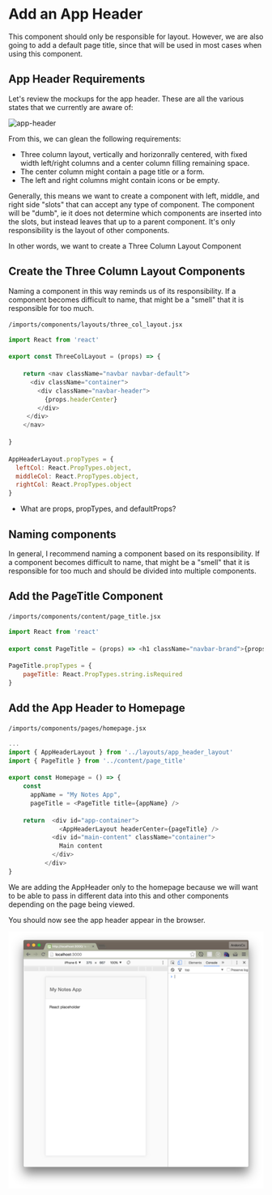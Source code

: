 # Add an App Header

This component should only be responsible for layout.  However, we are also going to add a default page title, since that will be used in most cases when using this component.

## App Header Requirements

Let's review the mockups for the app header.  These are all the various states that we currently are aware of:


![app-header](https://cloud.githubusercontent.com/assets/819213/15806067/d09a60f0-2b08-11e6-9da4-001ee52cf897.png)

From this, we can glean the following requirements:
- Three column layout, vertically and horizonrally centered, with fixed width left/right columns and a center column filling remaining space.
- The center column might contain a page title or a form.
- The left and right columns might contain icons or be empty.

Generally, this means we want to create a component with left, middle, and right side "slots" that can accept any type of component.  The component will be "dumb", ie it does not determine which components are inserted into the slots, but instead leaves that up to a parent component. It's only responsibility is the layout of other components.

In other words, we want to create a Three Column Layout Component

## Create the Three Column Layout Components
Naming a component in this way reminds us of its responsibility. If a component becomes difficult to name, that might be a "smell" that it is responsible for too much.

``` /imports/components/layouts/three_col_layout.jsx ```

```js
import React from 'react'

export const ThreeColLayout = (props) => {

	return <nav className="navbar navbar-default">
	  <div className="container">
	    <div className="navbar-header">
	      {props.headerCenter}
	    </div>
	 </div>
	</nav>

}

AppHeaderLayout.propTypes = {
  leftCol: React.PropTypes.object,
  middleCol: React.PropTypes.object,
  rightCol: React.PropTypes.object
}
```

- What are props, propTypes, and defaultProps?


## Naming components
In general, I recommend naming a component based on its responsibility. If a component becomes difficult to name, that might be a "smell" that it is responsible for too much and should be divided into multiple components.

## Add the PageTitle Component

``` /imports/components/content/page_title.jsx ```

```js
import React from 'react'

export const PageTitle = (props) => <h1 className="navbar-brand">{props.pageTitle}</h1>

PageTitle.propTypes = {
	pageTitle: React.PropTypes.string.isRequired
}
```


## Add the App Header to Homepage

``` /imports/components/pages/homepage.jsx ```

```js
...
import { AppHeaderLayout } from '../layouts/app_header_layout'
import { PageTitle } from '../content/page_title'

export const Homepage = () => {
	const 
	  appName = "My Notes App",
	  pageTitle = <PageTitle title={appName} />
      
	return  <div id="app-container">
              <AppHeaderLayout headerCenter={pageTitle} />
            <div id="main-content" className="container">
              Main content
            </div>
          </div>
}
```

We are adding the AppHeader only to the homepage because we will want to be able to pass in different data into this and other components depending on the page being viewed.

You should now see the app header appear in the browser.

![App Header added](https://raw.githubusercontent.com/CodeChron/fullstack-js-preview-docs/master/images/add-app-header.png)

